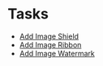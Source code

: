 # Tasks

- [Add Image Shield](/tasks/image_shield.md)
- [Add Image Ribbon](/tasks/image_ribbon.md)
- [Add Image Watermark](/tasks/image_watermark.md)